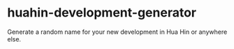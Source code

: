 # huahin-development-generator

Generate a random name for your new development in Hua Hin or anywhere else.